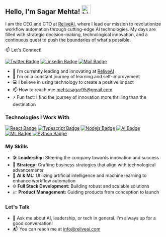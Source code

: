 ## Hello, I'm Sagar Mehta! <img src="https://user-images.githubusercontent.com/1303154/88677602-1635ba80-d120-11ea-84d8-d263ba5fc3c0.gif" width="28px" height="28px" alt="hi">

I am the CEO and CTO at [ReliveAI](https://ReliveAi.com), where I lead our mission to revolutionize workflow automation through cutting-edge AI technologies. My days are filled with strategic decision-making, technological innovation, and a continuous quest to push the boundaries of what's possible.

:mailbox: Let's Connect!

[![Twitter Badge](https://img.shields.io/badge/-@mehtasagar95-1ca0f1?style=flat&labelColor=1ca0f1&logo=twitter&logoColor=white&link=https://twitter.com/mehtasagar95)](https://twitter.com/mehtasagar95)
[![Linkedin Badge](https://img.shields.io/badge/-mehtasagar1995-0e76a8?style=flat&labelColor=0e76a8&logo=linkedin&logoColor=white)](https://www.linkedin.com/in/mehtasagar1995/)
[![Mail Badge](https://img.shields.io/badge/-mehtasagar95-c0392b?style=flat&labelColor=c0392b&logo=gmail&logoColor=white)](mailto:mehtasagar95@gmail.com)

- 🔭 I’m currently leading and innovating at [ReliveAI](https://ReliveAi.com)
- 🌱 I’m on a constant journey of learning and self-improvement
- 💻 I believe in using technology to create a positive impact
- 📫 How to reach me: mehtasagar95@gmail.com
- ⚡ Fun fact: I find the journey of innovation more thrilling than the destination

### Technologies I Work With

[![React Badge](https://img.shields.io/badge/-React-61DBFB?style=for-the-badge&labelColor=black&logo=react&logoColor=61DBFB)](#)
[![Typescript Badge](https://img.shields.io/badge/-Typescript-007acc?style=for-the-badge&labelColor=black&logo=typescript&logoColor=007acc)](#)
[![Nodejs Badge](https://img.shields.io/badge/-Nodejs-3C873A?style=for-the-badge&labelColor=black&logo=node.js&logoColor=3C873A)](#)
[![AI Badge](https://img.shields.io/badge/-Artificial%20Intelligence-333333?style=for-the-badge&logo=Artificial-Intelligence&logoColor=white)](#)
[![ML Badge](https://img.shields.io/badge/-Machine%20Learning-FF6F00?style=for-the-badge&logo=TensorFlow&logoColor=white)](#)
[![Python Badge](https://img.shields.io/badge/-Python-3776AB?style=for-the-badge&logo=python&logoColor=white)](#)


### My Skills

- 🛠️ **Leadership:** Steering the company towards innovation and success
- 💼 **Strategy:** Crafting business strategies that align with technological advancements
- 🤖 **AI & ML:** Utilizing artificial intelligence and machine learning to enhance workflow automation
- 🌐 **Full Stack Development:** Building robust and scalable solutions
- 📈 **Product Management:** Guiding products from conception to launch

### Let's Talk

- 💬 Ask me about AI, leadership, or tech in general. I'm always up for a good conversation!
- 📬 You can reach me at [info@reliveai.com](mailto:info@reliveai.com)
